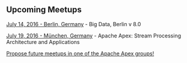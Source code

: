 ## Upcoming Meetups

<div id="1464317047809"></div>
<script src="//ajax.googleapis.com/ajax/libs/jquery/1.7.1/jquery.min.js"></script>
<script>jQuery.noConflict();</script>
<script>
  jQuery(function() {
    var scripts = ["var%20%24parameters%20%3D%20%7B%22topic%22%3A%22apache-apex%22%2C%22width%22%3A%22250%22%2C%22height%22%3A%221000%22%7D%3B%0Avar%20%24queries%20%3D%20%7B%20events%3A%20function%28%29%20%7B%20return%20%22https%3A//api.meetup.com/2/open_events%3Fand_text%3DFalse%26offset%3D0%26format%3Djson%26limited_events%3DFalse%26sig%3D3b7decaeff772cd10cb65730b81a845f8533cc8b%26topic%3Dapache-apex%26callback%3D%3F%26page%3D1000%26radius%3D25.0%26sig_id%3D87819142%26desc%3DFalse%26status%3Dupcoming%26_%3D1464317046648%26user_agent%3Dmeetup.widget%3Amug_stats%22%3B%20%7D%20%7D%3B%0A","%0Avar%20getApexGroupsDfd%3D%24.getJSON%28%22https%3A//api.meetup.com/pro/apacheapex/groups%3Fcallback%3D%3F%26format%3Djson%26page%3D1000%26upcoming_events_min%3D1%26sig_id%3D195396513%26sig%3Dabcb7c913f581e4f2efaaaeeac60a5ad0175cce9%22%29%3Bvar%20getIngestGroupsDfd%3D%24.getJSON%28%22https%3A//api.meetup.com/pro/BigDataHadoopIngestTransform/groups%3Fcallback%3D%3F%26format%3Djson%26page%3D1000%26upcoming_events_min%3D1%26sig_id%3D203734787%26sig%3De59b141fca93ddf432efa4b7bb5f3173cce4add6%22%29%3Bmup_widget.with_jquery%28function%28%24%2Cctx%29%7Bvar%20group%3D%27%27%2Cmonths%3D%5B%27Jan%27%2C%27Feb%27%2C%27Mar%27%2C%27Apr%27%2C%27May%27%2C%27Jun%27%2C%27Jul%27%2C%27Aug%27%2C%27Sep%27%2C%27Oct%27%2C%27Nov%27%2C%27Dec%27%5D%2CaddLink%3Dfunction%28content%2Clink%29%7Breturn%27%3Ca%20target%3D%22_blank%22%20href%3D%22%27+link+%27%22%3E%27+content+%27%3C/a%3E%27%3B%7D%2CaddLeadingZero%3Dfunction%28num%29%7Breturn%28num%3C10%29%3F%28%270%27+num%29%3Anum%3B%7D%2CgetFormattedDate%3Dfunction%28millis%29%7Bvar%20date%3Dnew%20Date%28millis%29%3Breturn%20months%5Bdate.getMonth%28%29%5D+%27%20%27+addLeadingZero%28date.getDate%28%29%29+%27%2C%20%27+date.getFullYear%28%29.toString%28%29%3B%7D%3B%24.getJSON%28%24queries.events%28%29%2Cfunction%28events%29%7Bif%28events.status%26%26events.status.match%28/%5E200/%29%3D%3Dnull%29%7Bconsole.log%28%22Error%20loading%20Meetups%20events%3A%20%22%2Cevents.status+%22%3A%20%22+events.details%29%3B%7Delse%7Bif%28events.results.length%3E0%29%7B%24.when%28getApexGroupsDfd%2CgetIngestGroupsDfd%29.done%28function%28apexGroupsRsp%2CingestGroupsRsp%29%7Bvar%20apexGroups%3D%28apexGroupsRsp%26%26apexGroupsRsp%5B0%5D.data%29%3FapexGroupsRsp%5B0%5D.data%3A%5B%5D%3Bvar%20ingestGroups%3D%28ingestGroupsRsp%26%26ingestGroupsRsp%5B0%5D.data%29%3FingestGroupsRsp%5B0%5D.data%3A%5B%5D%3Bvar%20officialGroups%3DapexGroups.concat%28ingestGroups%29.map%28function%28g%29%7Breturn%20g.urlname%3B%7D%29%3Bconsole.log%28%7B%22Official%20Meetup%20Groups%22%3AofficialGroups%7D%29%3Bvar%20officialEvents%3Devents.results.filter%28function%28event%29%7Bif%28event.group%26%26officialGroups.indexOf%28event.group.urlname%29%3E%3D0%29%7Breturn%20true%3B%7Delse%7Bconsole.log%28%22UNOFFICIAL%20GROUP%20EVENT%20%28skipped%29%3A%20%22%2Cevent.event_url%2C%22%20group%20urlname%3A%20%22%2Cevent.group.urlname%29%3Breturn%20false%3B%7D%7D%29%3Bvar%20onlineVenues%3D%5B%27Live%20Webcast%27%2C%27Webinar%27%2C%27Webcast%27%5D%3Bvar%20venueNameSortOrder%3DonlineVenues%3BofficialEvents.sort%28function%28a%2Cb%29%7Bif%28a.time%3Eb.time%29%7Breturn%201%3B%7Dif%28a.time%3Cb.time%29%7Breturn-1%3B%7Dif%28a.time%3D%3D%3Db.time%29%7Bif%28a.venue%26%26a.venue.name%26%26b.venue%26%26b.venue.name%29%7Breturn%20venueNameSortOrder.indexOf%28a.venue.name%29-venueNameSortOrder.indexOf%28b.venue.name%29%3B%7Dreturn%200%3B%7Dreturn%200%3B%7D%29%3Bvar%20uniqueEventsByKey%3D%7B%7D%3Bfor%28var%20i%3D0%3Bi%3CofficialEvents.length%3Bi++%29%7Bvar%20event%3DofficialEvents%5Bi%5D%3Bvar%20venue%3Devent.venue%3Bvar%20city%3D%28venue%26%26venue.city%29%3Fvenue.city%3A%27TBD%27%3Bvar%20state_country%3D%28venue%29%3Fvenue.state%7C%7Cvenue.country%3A%27%27%3Bvar%20location%3D%28state_country%29%3Fcity+%22%2C%20%22+state_country.toUpperCase%28%29%3Acity%3Bif%28venue%26%26venue.name%26%26onlineVenues.indexOf%28venue.name%29%3E%3D0%29%7Blocation%3Dvenue.name%3B%7Devent.location%3Dlocation%3Bvar%20eventKey%3Devent.time%3Fevent.time%3Aevent.name%3Bif%28uniqueEventsByKey%5BeventKey%5D%29%7Bconsole.log%28%22DUPLICATE%20EVENT%20%28skipped%29%3A%20%22%2Cevent.event_url%2C%22%20matches%20previous%20event%20%22%2CuniqueEventsByKey%5BeventKey%5D.event_url%2C%22%20with%20date%3A%22%2CgetFormattedDate%28event.time%29%2C%22%20and%20name%20%22%2Cevent.name%29%3B%7Delse%7Bconsole.log%28%22VALID%20EVENT%20%28added%29%3A%20%22%2Cevent.event_url%2Cevent%29%3BuniqueEventsByKey%5BeventKey%5D%3Devent%3B%24%28%27.next-events%27%2Cctx%29.append%28%27%3Cp%3E%27+addLink%28getFormattedDate%28event.time%29+%22%20-%20%22+event.location%2Cevent.event_url%29+%22%20-%20%22+event.name+%22%3C/p%3E%22%29%3B%7D%7D%7D%29%3B%7D%7D%7D%29%3B%7D%29%3B"];
    jQuery("#1464317047809").append(unescape("%3Clink%20rel%3D%22stylesheet%22%20type%3D%22text/css%22%20href%3D%22https%3A//a248.e.akamai.net/secure.meetupstatic.com/style/widget.css%22/%3E%0A%0A%3C/head%3E%3Cdiv%20class%3D%22next-events%22%3E%3C/div%3E"));
    var mup_widget = {
      with_jquery: function(block) {
        block(jQuery, document.getElementById("1464317047809"));
      }
    };
    for (i in scripts) { eval(unescape(scripts[i])) }
  });
</script>

[July 14, 2016 - Berlin, Germany](http://www.meetup.com/Big-Data-Berlin/events/231884102/) - Big Data, Berlin v 8.0

[July 19, 2016 - München, Germany](http://www.meetup.com/Hadoop-User-Group-Munich/events/230313355/) - Apache Apex: Stream Processing Architecture and Applications


[Propose future meetups in one of the Apache Apex groups!](http://apache-apex.meetup.com/)
